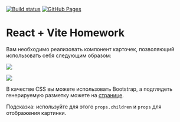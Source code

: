 [![Build status](https://ci.appveyor.com/api/projects/status/y52p39wbs50nweab?svg=true)](https://ci.appveyor.com/project/iamgromov/hw-composition-cards)
[![GitHub Pages](https://img.shields.io/badge/GitHub%20Pages-GO-green.svg)](https://iamgromov.github.io/hw-composition-cards)

# React + Vite Homework

Вам необходимо реализовать компонент карточек, позволяющий использовать себя следующим образом:

![](https://github.com/netology-code/ra16-homeworks/raw/ra-51/composition/cards/assets/card1.png)

![](https://github.com/netology-code/ra16-homeworks/raw/ra-51/composition/cards/assets/card2.png)

В качестве CSS вы можете использовать Bootstrap, а подглядеть генерируемую разметку можете на [странице]( https://getbootstrap.com/docs/4.3/components/card/).

Подсказка: используйте для этого `props.children` и `props` для отображения картинки.